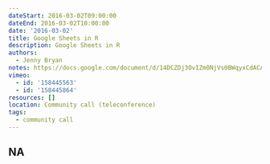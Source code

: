 ```yaml
---
dateStart: 2016-03-02T09:00:00
dateEnd: 2016-03-02T10:00:00
date: '2016-03-02'
title: Google Sheets in R
description: Google Sheets in R
authors:
  - Jenny Bryan
notes: https://docs.google.com/document/d/14DCZDj3OvIZm0NjVs0BWqyxCdACAeIf6mbjucwO9p68/edit?usp=sharing
vimeo:
  - id: '158445563'
  - id: '158445864'
resources: []
location: Community call (teleconference)
tags:
  - community call
---
```

NA
---
